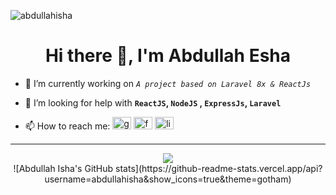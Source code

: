 <link rel="stylesheet" href="https://cdn.jsdelivr.net/gh/devicons/devicon@v2.11.0/devicon.min.css">

<p> <img src="https://komarev.com/ghpvc/?username=abdullahisha&show_icons=true&theme=gotham" alt="abdullahisha" /> </p>

<h1 align="center">Hi there 👋, I'm Abdullah Esha</h1>

- 🔭 I’m currently working on *`A project based on Laravel 8x & ReactJs`*

- 🤔 I’m looking for help with **`ReactJS`, `NodeJS` , `ExpressJs`, `Laravel`**

- 📫 How to reach me: <a href="mailto:shahariaresha@gmail.com"><img src="https://upload.wikimedia.org/wikipedia/commons/7/7e/Gmail_icon_%282020%29.svg" alt="gmail" width="30" height="20"></a> <a href="https://www.facebook.com/shahriar.isha"><img src="https://cdn.worldvectorlogo.com/logos/facebook-3.svg" alt="facebook" width="30" height="20"></a> <a href="https://www.linkedin.com/in/abdullah-esha-b49ba0175/"><img src="https://cdn.worldvectorlogo.com/logos/linkedin-icon-2.svg" alt="linkedin" width="30" height="20"></a>

<hr>


<div align="center">
<a href="https://github.com/abdullahisha">
    <img align="center" src="https://github-readme-stats.vercel.app/api/top-langs/?username=abdullahisha&show_icons=true&theme=gotham" />
</a>
</div>

<div align="center">
     ![Abdullah Isha's GitHub stats](https://github-readme-stats.vercel.app/api?username=abdullahisha&show_icons=true&theme=gotham)
</div>
